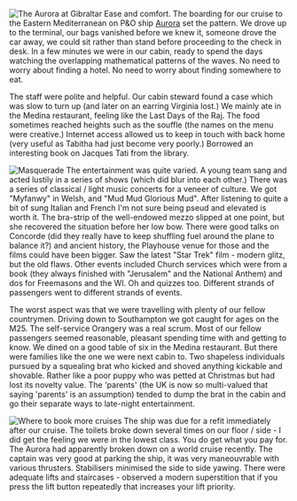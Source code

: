 ![The Aurora at Gibraltar](at_gibraltar.JPG)
Ease and comfort. The boarding for our cruise to the Eastern Mediterranean on P&O ship
[Aurora](https://www.pocruises.com/cruise-ships/aurora/)
set the pattern. We drove up to the terminal, our bags vanished before we knew it, someone drove the car away, we could sit rather than stand before proceeding to the check in desk. In a few minutes we were in our cabin, ready to spend the days watching the overlapping mathematical patterns of the waves. No need to worry about finding a hotel. No need to worry about finding somewhere to eat.

The staff were polite and helpful. Our cabin steward found a case which was slow to turn up (and later on an earring Virginia lost.) We mainly ate in the Medina restaurant, feeling like the Last Days of the Raj. The food sometimes reached heights such as the souffle (the names on the menu were creative.) Internet access allowed us to keep in touch with back home (very useful as Tabitha had just become very poorly.) Borrowed an interesting book on Jacques Tati from the library.

![Masquerade](masquerade.JPG)
The entertainment was quite varied. A young team sang and acted lustily in a series of shows (which did blur into each other.) There was a series of classical / light music concerts for a veneer of culture. We got "Myfanwy" in Welsh, and "Mud Mud Glorious Mud". After listening to quite a bit of sung Italian and French I'm not sure being pseud and elevated is worth it. The bra-strip of the well-endowed mezzo slipped at one point, but she recovered the situation before her low bow. There were good talks on Concorde (did they really have to keep shuffling fuel around the plane to balance it?) and ancient history, the Playhouse venue for those and the films could have been bigger. Saw the latest "Star Trek" film - modern glitz, but the old flaws. Other events included Church services which were from a book (they always finished with "Jerusalem" and the National Anthem) and dos for Freemasons and the WI. Oh and quizzes too. Different strands of passengers went to different strands of events.

The worst aspect was that we were travelling with plenty of our fellow countrymen.  Driving down to Southampton we got caught for ages on the M25.  The self-service Orangery was a real scrum.  Most of our fellow passengers seemed reasonable, pleasant spending time with and getting to know.  We dined on a good table of six in the Medina restaurant.  But there were families like the one we were next cabin to.  Two shapeless individuals pursued by a squealing brat who kicked and shoved anything kickable and shovable.  Rather like a poor puppy who was petted at Christmas but had lost its novelty value.  The 'parents' (the UK is now so multi-valued that saying 'parents' is an assumption) tended to dump the brat in the cabin and go their separate ways to late-night entertainment.

![Where to book more cruises](bookings.JPG)
The ship was due for a refit immediately after our cruise.  The toilets broke down several times on our floor / side - I did get the feeling we were in the lowest class.  You do get what you pay for.  The Aurora had apparently broken down on a world cruise recently.  The captain was very good at parking the ship, it was very maneouvrable with various thrusters.  Stabilisers minimised the side to side yawing.  There were adequate lifts and staircases - observed a modern superstition that if you press the lift button repeatedly that increases your lift priority.
